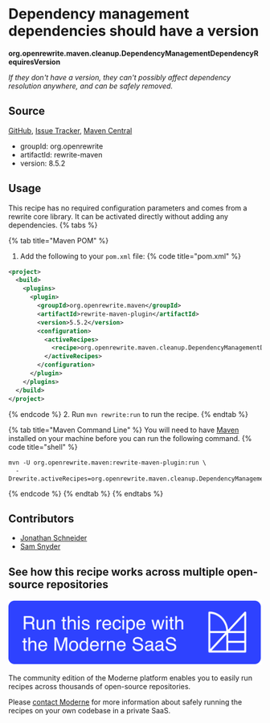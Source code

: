# Dependency management dependencies should have a version

**org.openrewrite.maven.cleanup.DependencyManagementDependencyRequiresVersion**

_If they don't have a version, they can't possibly affect dependency resolution anywhere, and can be safely removed._

## Source

[GitHub](https://github.com/openrewrite/rewrite/blob/main/rewrite-maven/src/main/java/org/openrewrite/maven/cleanup/DependencyManagementDependencyRequiresVersion.java), [Issue Tracker](https://github.com/openrewrite/rewrite/issues), [Maven Central](https://central.sonatype.com/artifact/org.openrewrite/rewrite-maven/8.5.2/jar)

* groupId: org.openrewrite
* artifactId: rewrite-maven
* version: 8.5.2


## Usage

This recipe has no required configuration parameters and comes from a rewrite core library. It can be activated directly without adding any dependencies.
{% tabs %}

{% tab title="Maven POM" %}
1. Add the following to your `pom.xml` file:
{% code title="pom.xml" %}
```xml
<project>
  <build>
    <plugins>
      <plugin>
        <groupId>org.openrewrite.maven</groupId>
        <artifactId>rewrite-maven-plugin</artifactId>
        <version>5.5.2</version>
        <configuration>
          <activeRecipes>
            <recipe>org.openrewrite.maven.cleanup.DependencyManagementDependencyRequiresVersion</recipe>
          </activeRecipes>
        </configuration>
      </plugin>
    </plugins>
  </build>
</project>
```
{% endcode %}
2. Run `mvn rewrite:run` to run the recipe.
{% endtab %}

{% tab title="Maven Command Line" %}
You will need to have [Maven](https://maven.apache.org/download.cgi) installed on your machine before you can run the following command.
{% code title="shell" %}
```shell
mvn -U org.openrewrite.maven:rewrite-maven-plugin:run \
  -Drewrite.activeRecipes=org.openrewrite.maven.cleanup.DependencyManagementDependencyRequiresVersion
```
{% endcode %}
{% endtab %}
{% endtabs %}

## Contributors
* [Jonathan Schneider](mailto:jkschneider@gmail.com)
* [Sam Snyder](mailto:sam@moderne.io)


## See how this recipe works across multiple open-source repositories

[![Moderne Link Image](/.gitbook/assets/ModerneRecipeButton.png)](https://app.moderne.io/recipes/org.openrewrite.maven.cleanup.DependencyManagementDependencyRequiresVersion)

The community edition of the Moderne platform enables you to easily run recipes across thousands of open-source repositories.

Please [contact Moderne](https://moderne.io/product) for more information about safely running the recipes on your own codebase in a private SaaS.
